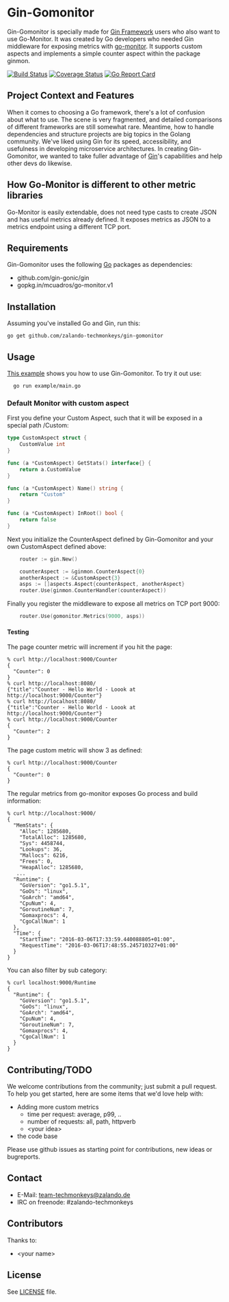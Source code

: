 # Gin-Gomonitor

Gin-Gomonitor is specially made for [Gin Framework](https://github.com/gin-gonic/gin)
users who also want to use Go-Monitor. It was created by Go developers
who needed Gin middleware for exposing metrics with
[go-monitor](https://github.com/mcuadros/go-monitor). It supports
custom aspects and implements a simple counter aspect within the
package ginmon.

[![Build Status](https://travis-ci.org/zalando-techmonkeys/gin-gomonitor.svg?branch=master)](https://travis-ci.org/zalando-techmonkeys/gin-gomonitor)
[![Coverage Status](https://coveralls.io/repos/zalando-techmonkeys/gin-gomonitor/badge.svg?branch=master&service=github)](https://coveralls.io/github/zalando-techmonkeys/gin-gomonitor?branch=master) [![Go Report Card](http://goreportcard.com/badge/zalando-techmonkeys/gin-gomonitor)](http://goreportcard.com/report/zalando-techmonkeys/gin-gomonitor)

## Project Context and Features

When it comes to choosing a Go framework, there's a lot of confusion
about what to use. The scene is very fragmented, and detailed
comparisons of different frameworks are still somewhat rare. Meantime,
how to handle dependencies and structure projects are big topics in
the Golang community. We've liked using Gin for its speed,
accessibility, and usefulness in developing microservice
architectures. In creating Gin-Gomonitor, we wanted to take fuller
advantage of [Gin](https://github.com/gin-gonic/gin)'s capabilities
and help other devs do likewise.

## How Go-Monitor is different to other metric libraries

Go-Monitor is easily extendable, does not need type casts to create
JSON and has useful metrics already defined. It exposes metrics as
JSON to a metrics endpoint using a different TCP port.

## Requirements

Gin-Gomonitor uses the following [Go](https://golang.org/) packages as
dependencies:

- github.com/gin-gonic/gin
- gopkg.in/mcuadros/go-monitor.v1

## Installation

Assuming you've installed Go and Gin, run this:

    go get github.com/zalando-techmonkeys/gin-gomonitor


## Usage

[This example](https://github.com/zalando-techmonkeys/gin-gomonitor/blob/master/example/main.go)
shows you how to use Gin-Gomonitor. To try it out use:

      go run example/main.go

### Default Monitor with custom aspect

First you define your Custom Aspect, such that it will be exposed in a
special path /Custom:

```go
type CustomAspect struct {
	CustomValue int
}

func (a *CustomAspect) GetStats() interface{} {
	return a.CustomValue
}

func (a *CustomAspect) Name() string {
	return "Custom"
}

func (a *CustomAspect) InRoot() bool {
	return false
}
```

Next you initialize the CounterAspect defined by Gin-Gomonitor and your
own CustomAspect defined above:

```go
    router := gin.New()

    counterAspect := &ginmon.CounterAspect{0}
    anotherAspect := &CustomAspect{3}
    asps := []aspects.Aspect{counterAspect, anotherAspect}
    router.Use(ginmon.CounterHandler(counterAspect))
```

Finally you register the middleware to expose all metrics on TCP port 9000:

```go
    router.Use(gomonitor.Metrics(9000, asps))
```

#### Testing

The page counter metric will increment if you hit the page:

    % curl http://localhost:9000/Counter
    {
      "Counter": 0
    }
    % curl http://localhost:8080/
    {"title":"Counter - Hello World - Loook at http://localhost:9000/Counter"}
    % curl http://localhost:8080/
    {"title":"Counter - Hello World - Loook at http://localhost:9000/Counter"}
    % curl http://localhost:9000/Counter
    {
      "Counter": 2
    }

The page custom metric will show 3 as defined:

    % curl http://localhost:9000/Counter
    {
      "Counter": 0
    }

The regular metrics from go-monitor exposes Go process and build information:

    % curl http://localhost:9000/
    {
      "MemStats": {
        "Alloc": 1285680,
        "TotalAlloc": 1285680,
        "Sys": 4458744,
        "Lookups": 36,
        "Mallocs": 6216,
        "Frees": 0,
        "HeapAlloc": 1285680,
       ...
      "Runtime": {
        "GoVersion": "go1.5.1",
        "GoOs": "linux",
        "GoArch": "amd64",
        "CpuNum": 4,
        "GoroutineNum": 7,
        "Gomaxprocs": 4,
        "CgoCallNum": 1
      },
      "Time": {
        "StartTime": "2016-03-06T17:33:59.440088805+01:00",
        "RequestTime": "2016-03-06T17:48:55.245710327+01:00"
      }
    }

You can also filter by sub category:

    % curl localhost:9000/Runtime
    {
      "Runtime": {
        "GoVersion": "go1.5.1",
        "GoOs": "linux",
        "GoArch": "amd64",
        "CpuNum": 4,
        "GoroutineNum": 7,
        "Gomaxprocs": 4,
        "CgoCallNum": 1
      }
    }

## Contributing/TODO

We welcome contributions from the community; just submit a pull
request. To help you get started, here are some items that we'd love
help with:

- Adding more custom metrics
  - time per request: average, p99, ..
  - number of requests: all, path, httpverb
  - &lt;your idea&gt;
- the code base

Please use github issues as starting point for contributions, new
ideas or bugreports.

## Contact

* E-Mail: team-techmonkeys@zalando.de
* IRC on freenode: #zalando-techmonkeys

## Contributors

Thanks to:

- &lt;your name&gt;


## License

See [LICENSE](LICENSE) file.
